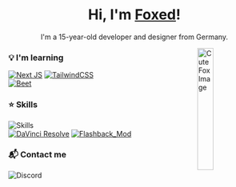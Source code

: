 <h1 align="center">Hi, I'm <a href="">Foxed</a>!</h1>
<p align="center">I'm a 15-year-old developer and designer from Germany.</p>

<img src="https://minecraft.wiki/images/Fox_Faceplant.gif" alt="Cute Fox Image" width="25%" align="right" />

### 💡 I'm learning

[![Next JS](https://img.shields.io/badge/Next-black?style=for-the-badge&logo=next.js&logoColor=white)](https://nextjs.org/)
[![TailwindCSS](https://img.shields.io/badge/tailwindcss-%2338B2AC.svg?style=for-the-badge&logo=tailwind-css&logoColor=white)](https://tailwindcss.com/) <br>
[![Beet](https://img.shields.io/badge/Beet-B70C38?style=for-the-badge)](https://github.com/mcbeet/beet)

### ⭐️ Skills

![Skills](https://skillicons.dev/icons?i=linux,windows,bash,css,js,html,php,py,java,arduino,codepen,git,github,vscode,md,figma,svg&perline=10)  
[![DaVinci Resolve](https://img.shields.io/badge/DaVinci_Resolve-233A51?style=for-the-badge&logo=davinciresolve&logoColor=white)](https://www.blackmagicdesign.com/products/davinciresolve)
[![Flashback_Mod](https://img.shields.io/badge/Flashback_Mod-FAFAFA?style=for-the-badge)](https://modrinth.com/mod/flashback)

### 📬 Contact me

![Discord](https://img.shields.io/badge/Discord:-@Rotsteinfuchs-5865F2?style=for-the-badge&logo=discord&logoColor=white)

